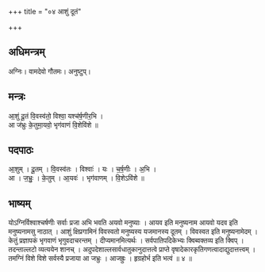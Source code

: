 +++
title = "०४ आशुं दूतं"

+++
## अधिमन्त्रम्
अग्निः। वामदेवो गौतमः। अनुष्टुप्।

## मन्त्रः
आ॒शुं दू॒तं वि॒वस्व॑तो॒ विश्वा॒ यश्च॑र्ष॒णीर॒भि ।  
आ ज॑भ्रुः के॒तुमा॒यवो॒ भृग॑वाणं वि॒शेवि॑शे ॥

## पदपाठः
आ॒शुम् । दू॒तम् । वि॒वस्व॑तः । विश्वाः॑ । यः । च॒र्ष॒णीः । अ॒भि ।  
आ । ज॒भ्रुः॒ । के॒तुम् । आ॒यवः॑ । भृग॑वाणम् । वि॒शेऽवि॑शे ॥

## भाष्यम्
योऽग्निर्विश्वाश्चर्षणीः सर्वाः प्रजा अभि भवति अयवो मनुष्याः । आयव इति मनुष्यनाम आयवो यदव इति मनुष्यनामसु नाठात् । आशुं क्षिप्रगामिनं विवस्वतो मनुष्यस्य यजमानस्य दूतम् । विवस्वत इति मनुष्यनामेदम् । केतुं प्रज्ञापकं भृगवाणं भृगुवदाचरन्तम् । दीप्यमानमित्यर्थः । सर्वपातिपदिकेभ्यः क्विब्वक्तव्य इति क्विप् । तदन्ताल्लटो व्यत्ययेन शानच् । अदुपदेशाल्लसार्वधातुकानुदात्तत्वे प्राप्ते वृषादेकारकृतिगणत्वादाद्युदात्तत्त्वम् । तमग्निं विशे विशे सर्वस्यै प्रजाया आ जभ्रुः । आजह्रुः । हृग्रहोर्भ इति भत्वं ॥ ४ ॥